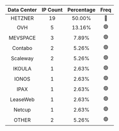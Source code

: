 | Data Center | IP Count | Percentage | Freq |
|:------------:|:--------:|:-----------:|:-----:|
| HETZNER | 19 | 50.00% | 🔴 |
| OVH | 5 | 13.16% | 🟢 |
| MEVSPACE | 3 | 7.89% | 🟢 |
| Contabo | 2 | 5.26% | 🟢 |
| Scaleway | 2 | 5.26% | 🟢 |
| IKOULA | 1 | 2.63% | 🟢 |
| IONOS | 1 | 2.63% | 🟢 |
| IPAX | 1 | 2.63% | 🟢 |
| LeaseWeb | 1 | 2.63% | 🟢 |
| Netcup | 1 | 2.63% | 🟢 |
| OTHER | 2 | 5.26% | 🟢 |